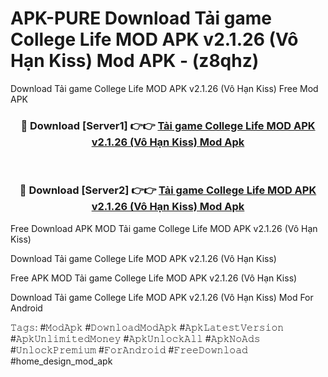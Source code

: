 # APK-PURE Download Tải game College Life MOD APK v2.1.26 (Vô Hạn Kiss) Mod APK - (z8qhz)
Download Tải game College Life MOD APK v2.1.26 (Vô Hạn Kiss) Free Mod APK

<div align="center">
<h3>🔴 Download [Server1] 👉👉 <a href="https://apk-comot.site?title=Tải_game_College_Life_MOD_APK_v2.1.26_(Vô_Hạn_Kiss)">Tải game College Life MOD APK v2.1.26 (Vô Hạn Kiss) Mod Apk</a></h3><br>

<h3>🔴 Download [Server2] 👉👉 <a href="https://apk-comot.site?title=Tải_game_College_Life_MOD_APK_v2.1.26_(Vô_Hạn_Kiss)">Tải game College Life MOD APK v2.1.26 (Vô Hạn Kiss) Mod Apk</a></h3>
</div>


Free Download APK MOD Tải game College Life MOD APK v2.1.26 (Vô Hạn Kiss)

Download Tải game College Life MOD APK v2.1.26 (Vô Hạn Kiss) 

Free APK MOD Tải game College Life MOD APK v2.1.26 (Vô Hạn Kiss) 

Download Tải game College Life MOD APK v2.1.26 (Vô Hạn Kiss) Mod For Android

𝚃𝚊𝚐𝚜: #𝙼𝚘𝚍𝙰𝚙𝚔 #𝙳𝚘𝚠𝚗𝚕𝚘𝚊𝚍𝙼𝚘𝚍𝙰𝚙𝚔 #𝙰𝚙𝚔𝙻𝚊𝚝𝚎𝚜𝚝𝚅𝚎𝚛𝚜𝚒𝚘𝚗 #𝙰𝚙𝚔𝚄𝚗𝚕𝚒𝚖𝚒𝚝𝚎𝚍𝙼𝚘𝚗𝚎𝚢 #𝙰𝚙𝚔𝚄𝚗𝚕𝚘𝚌𝚔𝙰𝚕𝚕 #𝙰𝚙𝚔𝙽𝚘𝙰𝚍𝚜 #𝚄𝚗𝚕𝚘𝚌𝚔𝙿𝚛𝚎𝚖𝚒𝚞𝚖 #𝙵𝚘𝚛𝙰𝚗𝚍𝚛𝚘𝚒𝚍 #𝙵𝚛𝚎𝚎𝙳𝚘𝚠𝚗𝚕𝚘𝚊𝚍 #home_design_mod_apk